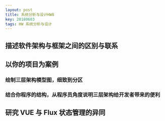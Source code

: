```yaml
---
layout: post
title: 系统分析与设计HW8
key: 20180603
tags: HW 系统分析与设计
---
```

## 描述软件架构与框架之间的区别与联系
## 以你的项目为案例
### 绘制三层架构模型图，细致到分区
### 结合你程序的结构，从程序员角度说明三层架构给开发者带来的便利
## 研究 VUE 与 Flux 状态管理的异同
